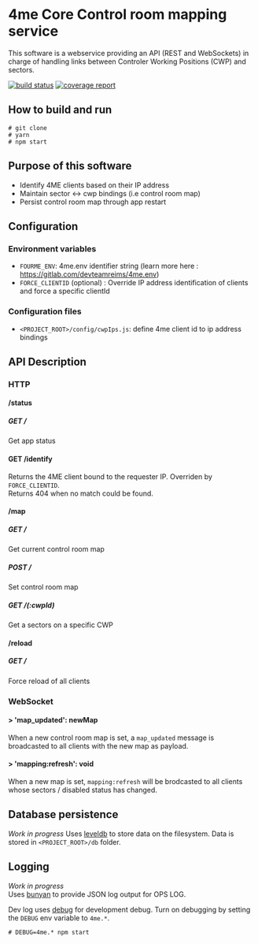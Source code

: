 # 4me Core Control room mapping service

This software is a webservice providing an API (REST and WebSockets) in charge of handling links between Controler Working Positions (CWP) and sectors.

[![build status](https://gitlab.com/devteamreims/4me.core.mapping/badges/master/build.svg)](https://gitlab.com/devteamreims/4me.core.mapping/commits/master)
[![coverage report](https://gitlab.com/devteamreims/4me.core.mapping/badges/master/coverage.svg)](https://gitlab.com/devteamreims/4me.core.mapping/commits/master)

## How to build and run
```
# git clone
# yarn
# npm start
```

## Purpose of this software
* Identify 4ME clients based on their IP address
* Maintain sector <-> cwp bindings (i.e control room map)
* Persist control room map through app restart

## Configuration
### Environment variables
* `FOURME_ENV`: 4me.env identifier string (learn more here : https://gitlab.com/devteamreims/4me.env)
* `FORCE_CLIENTID` (optional) : Override IP address identification of clients and force a specific clientId

### Configuration files
* `<PROJECT_ROOT>/config/cwpIps.js`: define 4me client id to ip address bindings

## API Description
### HTTP
#### /status
##### GET /
Get app status
#### GET /identify
Returns the 4ME client bound to the requester IP. Overriden by `FORCE_CLIENTID`.  
Returns 404 when no match could be found.

#### /map
##### GET /
Get current control room map
##### POST /
Set control room map
##### GET /(:cwpId)
Get a sectors on a specific CWP

#### /reload
##### GET /
Force reload of all clients

### WebSocket
#### > 'map_updated': newMap
When a new control room map is set, a `map_updated` message is broadcasted to all clients with the new map as payload.

#### > 'mapping:refresh': void
When a new map is set, `mapping:refresh` will be brodcasted to all clients whose sectors / disabled status has changed.

## Database persistence
*Work in progress*
Uses [leveldb](https://github.com/google/leveldb) to store data on the filesystem. Data is stored in `<PROJECT_ROOT>/db` folder.

## Logging
*Work in progress*  
Uses [bunyan](https://github.com/trentm/node-bunyan) to provide JSON log output for OPS LOG.

Dev log uses [debug](https://github.com/visionmedia/debug) for development debug. Turn on debugging by setting the `DEBUG` env variable to `4me.*`.
```
# DEBUG=4me.* npm start
```
